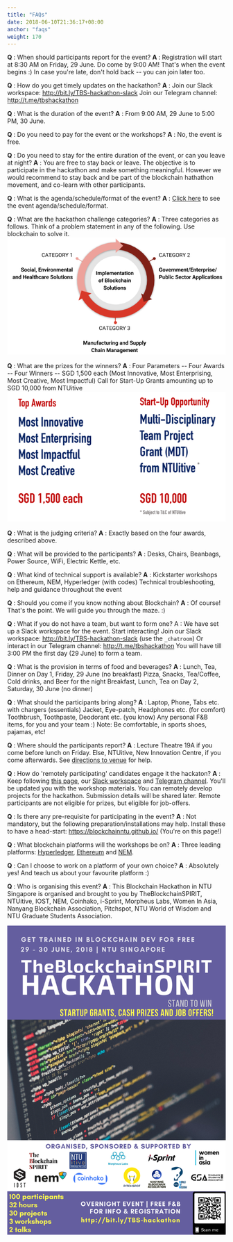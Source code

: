 ```yaml
---
title: "FAQs"
date: 2018-06-10T21:36:17+08:00
anchor: "faqs"
weight: 170
---
```


**Q** : When should participants report for the event?
**A** : Registration will start at 8:30 AM on Friday, 29 June.
		Do come by 9:00 AM! That's when the event begins :)
		In case you're late, don't hold back -- you can join later too.

**Q** : How do you get timely updates on the hackathon?
**A** : Join our Slack workspace: http://bit.ly/TBS-hackathon-slack
		Join our Telegram channel: http://t.me/tbshackathon

**Q** : What is the duration of the event?
**A** : From 9:00 AM, 29 June to 5:00 PM, 30 June.

**Q** : Do you need to pay for the event or the workshops?
**A** : No, the event is free.

**Q** : Do you need to stay for the entire duration of the event, or can you leave at night?
**A** : You are free to stay back or leave. The objective is to participate in the hackathon and make something meaningful. However we would recommend to stay back and be part of the blockchain hathathon movement, and co-learn with other participants.

**Q** : What is the agenda/schedule/format of the event?
**A** : [Click here](http://localhost:1313/#agenda) to see the event agenda/schedule/format.   

**Q** : What are the hackathon challenge categories?
**A** : Three categories as follows.
        Think of a problem statement in any of the following.
        Use blockchain to solve it.
        ![](challenge.png "Challenge Categories")

**Q** : What are the prizes for the winners?
**A** : Four Parameters -- Four Awards -- Four Winners -- SGD 1,500 each
     (Most Innovative, Most Enterprising, Most Creative, Most Impactful)
     Call for Start-Up Grants amounting up to SGD 10,000 from NTUitive
     ![](awards-opportunities.png "Awards and Opportunities")

**Q** : What is the judging criteria?
**A** : Exactly based on the four awards, described above.

**Q** : What will be provided to the participants?
**A** : Desks, Chairs, Beanbags, Power Source, WiFi, Electric Kettle, etc.

**Q** : What kind of technical support is available?
**A** : Kickstarter workshops on Ethereum, NEM, Hyperledger (with codes)
     Technical troubleshooting, help and guidance throughout the event

**Q** : Should you come if you know nothing about Blockchain?
**A** : Of course! That's the point. We will guide you through the maze. :)

**Q** : What if you do not have a team, but want to form one?
A : We have set up a Slack workspace for the event. Start interacting!
     Join our Slack workspace: http://bit.ly/TBS-hackathon-slack (use the `_chatroom`)
     Or interact in our Telegram channel: http://t.me/tbshackathon
     You will have till 3:00 PM the first day (29 June) to form a team.

**Q** : What is the provision in terms of food and beverages?
**A** : Lunch, Tea, Dinner on Day 1, Friday, 29 June (no breakfast)
     Pizza, Snacks, Tea/Coffee, Cold drinks, and Beer for the night
     Breakfast, Lunch, Tea on Day 2, Saturday, 30 June (no dinner)

**Q** : What should the participants bring along?
**A** : Laptop, Phone, Tabs etc. with chargers (essentials)
     Jacket, Eye-patch, Headphones etc. (for comfort)
     Toothbrush, Toothpaste, Deodorant etc. (you know)
     Any personal F&B items, for you and your team :)
     Note: Be comfortable, in sports shoes, pajamas, etc!

**Q** : Where should the participants report?
**A** : Lecture Theatre 19A if you come before lunch on Friday.
     Else, NTUitive, New Innovation Centre, if you come afterwards.
     See [directions to venue](#venue) for help. 

**Q** : How do 'remotely participating' candidates engage it the hackaton?
**A** : Keep following [this page](#), our [Slack workspace](http://bit.ly/TBS-hackathon-slack) and [Telegram channel](http://t.me/tbshackathon).
		You'll be updated you with the workshop materials.
		You can remotely develop projects for the hackathon.
		Submission details will be shared later.
		Remote participants are not eligible for prizes, but eligible for job-offers.

**Q** : Is there any pre-requisite for participating in the event?
**A** : Not mandatory, but the following preparation/installations may help.
     Install these to have a head-start: https://blockchainntu.github.io/ (You're on this page!)

**Q** : What blockchain platforms will the workshops be on?
**A** : Three leading platforms: [Hyperledger](https://www.hyperledger.org), [Ethereum](https://ethereum.org) and [NEM](http://nem.io).

**Q** : Can I choose to work on a platform of your own choice?
**A** : Absolutely yes! And teach us about your favourite platform :)

**Q** : Who is organising this event?
**A** : This Blockchain Hackathon in NTU Singapore is organised and brought to you by TheBlockchainSPIRIT, NTUitive, IOST, NEM, Coinhako, i-Sprint, Morpheus Labs, Women In Asia, Nanyang Blockchain Association, Pitchspot, NTU World of Wisdom and NTU Graduate Students Association.


<!-- ![](http://scse.ntu.edu.sg/SPIRIT/updates/Documents/_ATK-zWA.png "TheBlockchainSPIRIT Hackathon") -->
![](poster.png "TheBlockchainSPIRIT Hackathon")
